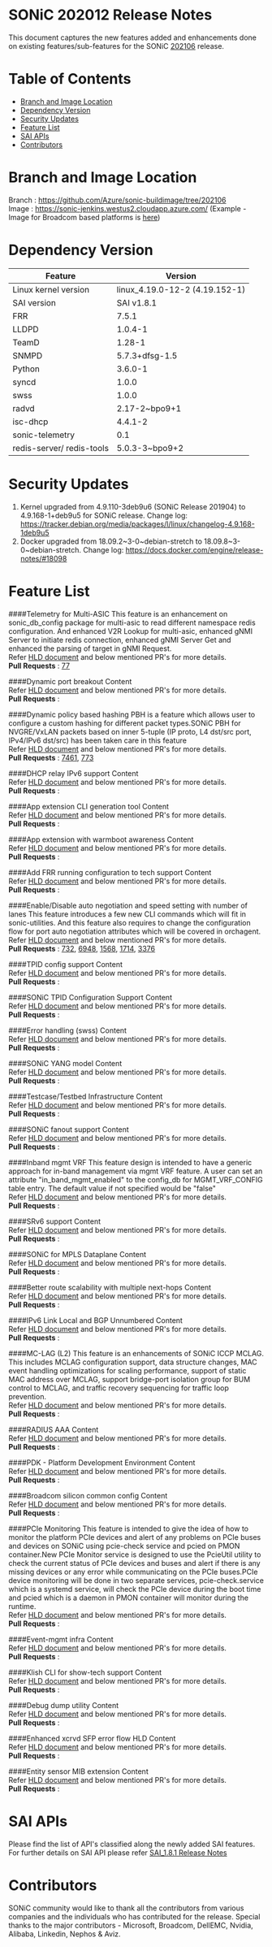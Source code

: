 # SONiC 202012 Release Notes

This document captures the new features added and enhancements done on existing features/sub-features for the SONiC [202106](https://github.com/Azure/SONiC/wiki/Release-Progress-Tracking-202106) release.



# Table of Contents

 * [Branch and Image Location](#branch-and-image-location)
 * [Dependency Version](#dependency-version)
 * [Security Updates](#security-updates)
 * [Feature List](#feature-list)
 * [SAI APIs](#sai-apis)
 * [Contributors](#contributors)


# Branch and Image Location  

Branch : https://github.com/Azure/sonic-buildimage/tree/202106 <br>
Image  : https://sonic-jenkins.westus2.cloudapp.azure.com/  (Example - Image for Broadcom based platforms is [here]( https://sonic-jenkins.westus2.cloudapp.azure.com/job/broadcom/job/buildimage-brcm-202106/lastSuccessfulBuild/artifact/target/))

# Dependency Version

|Feature                    | Version  |
| ------------------------- | --------------- |
| Linux kernel version      | linux_4.19.0-12-2 (4.19.152-1)   |
| SAI   version             | SAI v1.8.1    |
| FRR                       | 7.5.1   |
| LLDPD                     | 1.0.4-1    |
| TeamD                     | 1.28-1    |
| SNMPD                     | 5.7.3+dfsg-1.5    |
| Python                    | 3.6.0-1    |
| syncd                     | 1.0.0    |
| swss                      | 1.0.0    |
| radvd                     | 2.17-2~bpo9+1    |
| isc-dhcp                  |  4.4.1-2   |
| sonic-telemetry           | 0.1    |
| redis-server/ redis-tools | 5.0.3-3~bpo9+2    |


# Security Updates

1. Kernel upgraded from 4.9.110-3deb9u6 (SONiC Release 201904) to 4.9.168-1+deb9u5 for SONiC release. 
   Change log: https://tracker.debian.org/media/packages/l/linux/changelog-4.9.168-1deb9u5
2. Docker upgraded from 18.09.2\~3-0\~debian-stretch to 18.09.8\~3-0\~debian-stretch. 
   Change log: https://docs.docker.com/engine/release-notes/#18098 

# Feature List

####Telemetry for Multi-ASIC
This feature is an enhancement on sonic_db_config package for multi-asic to read different namespace redis configuration. And enhanced V2R Lookup for multi-asic, enhanced gNMI Server to initiate redis connection, enhanced gNMI Server Get and enhanced the parsing of target in gNMI Request.
<br> Refer [HLD document](https://github.com/Azure/sonic-telemetry/pull/77) and below mentioned PR's for more details. 
<br>**Pull Requests** : [77](https://github.com/Azure/sonic-telemetry/pull/77)

####Dynamic port breakout
Content
<br> Refer [HLD document]() and below mentioned PR's for more details. 
<br>**Pull Requests** :  

####Dynamic policy based hashing
PBH is a feature which allows user to configure a custom hashing for different packet types.SONiC PBH for NVGRE/VxLAN packets based on inner 5-tuple (IP proto, L4 dst/src port, IPv4/IPv6 dst/src) has been taken care in this feature
<br> Refer [HLD document](https://github.com/Azure/SONiC/blob/6af2959ee5829f801409fc833389e78802d5258a/doc/pbh/pbh-design.md) and below mentioned PR's for more details. 
<br>**Pull Requests** :  [7461](https://github.com/Azure/sonic-buildimage/pull/7461), [773](https://github.com/Azure/sonic/pull/773)

####DHCP relay IPv6 support
Content
<br> Refer [HLD document]() and below mentioned PR's for more details. 
<br>**Pull Requests** :  

####App extension CLI generation tool
Content
<br> Refer [HLD document]() and below mentioned PR's for more details. 
<br>**Pull Requests** :  

####App extension with warmboot awareness
Content
<br> Refer [HLD document]() and below mentioned PR's for more details. 
<br>**Pull Requests** : 
 
####Add FRR running configuration to tech support
Content
<br> Refer [HLD document]() and below mentioned PR's for more details. 
<br>**Pull Requests** :  

####Enable/Disable auto negotiation and speed setting with number of lanes
This feature introduces a few new CLI commands which will fit in sonic-utilities. And this feature also requires to change the configuration flow for port auto negotiation attributes which will be covered in orchagent.
<br> Refer [HLD document](https://github.com/Azure/SONiC/blob/9b58ef06ab49b489e3aed287659100ce7be8c76a/doc/port_auto_neg/port-auto-negotiation-design.md#cli-enhancements) and below mentioned PR's for more details. 
<br>**Pull Requests** :  [732](https://github.com/Azure/SONiC/pull/732), [6948](https://github.com/Azure/sonic-buildimage/pull/6948), [1568](https://github.com/Azure/sonic-utilities/pull/1568), [1714](https://github.com/Azure/sonic-swss/pull/1714), [3376](https://github.com/Azure/sonic-mgmt/pull/3376)

####TPID config support
Content
<br> Refer [HLD document]() and below mentioned PR's for more details. 
<br>**Pull Requests** :  

####SONiC TPID Configuration Support 
Content
<br> Refer [HLD document]() and below mentioned PR's for more details. 
<br>**Pull Requests** :  

####Error handling (swss)
Content
<br> Refer [HLD document]() and below mentioned PR's for more details. 
<br>**Pull Requests** :  

####SONiC YANG model
Content
<br> Refer [HLD document]() and below mentioned PR's for more details. 
<br>**Pull Requests** :  

####Testcase/Testbed Infrastructure
Content
<br> Refer [HLD document]() and below mentioned PR's for more details. 
<br>**Pull Requests** :  

####SONiC fanout support
Content
<br> Refer [HLD document]() and below mentioned PR's for more details. 
<br>**Pull Requests** :  

####Inband mgmt VRF
This feature design is intended to have a generic approach for in-band management via mgmt VRF feature. A user can set an attribute "in_band_mgmt_enabled" to the config_db for MGMT_VRF_CONFIG table entry. The default value if not specified would be "false"
<br> Refer [HLD document]() and below mentioned PR's for more details. 
<br>**Pull Requests** :  

####SRv6 support
Content
<br> Refer [HLD document]() and below mentioned PR's for more details. 
<br>**Pull Requests** :  

####SONiC for MPLS Dataplane
Content
<br> Refer [HLD document]() and below mentioned PR's for more details. 
<br>**Pull Requests** :  

####Better route scalability with multiple next-hops
Content
<br> Refer [HLD document]() and below mentioned PR's for more details. 
<br>**Pull Requests** :  

####IPv6 Link Local and BGP Unnumbered
Content
<br> Refer [HLD document]() and below mentioned PR's for more details. 
<br>**Pull Requests** :  

####MC-LAG (L2)
This feature is an enhancements of SONiC ICCP MCLAG. This includes MCLAG configuration support, data structure changes, MAC event handling optimizations for scaling performance, support of static MAC address over MCLAG, support bridge-port isolation group for BUM control to MCLAG, and traffic recovery sequencing for traffic loop prevention.
<br> Refer [HLD document]() and below mentioned PR's for more details. 
<br>**Pull Requests** :  

####RADIUS AAA
Content
<br> Refer [HLD document]() and below mentioned PR's for more details. 
<br>**Pull Requests** :  

####PDK - Platform Development Environment
Content
<br> Refer [HLD document]() and below mentioned PR's for more details. 
<br>**Pull Requests** :  

####Broadcom silicon common config
Content
<br> Refer [HLD document]() and below mentioned PR's for more details. 
<br>**Pull Requests** :  

####PCIe Monitoring
This feature is intended to give the idea of how to monitor the platform PCIe devices and alert of any problems on PCIe buses and devices on SONiC using pcie-check service and pcied on PMON container.New PCIe Monitor service is designed to use the PcieUtil utility to check the current status of PCIe devices and buses and alert if there is any missing devices or any error while communicating on the PCIe buses.PCIe device monitoring will be done in two separate services, pcie-check.service which is a systemd service, will check the PCIe device during the boot time and pcied which is a daemon in PMON container will monitor during the runtime.
<br> Refer [HLD document]() and below mentioned PR's for more details. 
<br>**Pull Requests** :  

####Event-mgmt infra
Content
<br> Refer [HLD document]() and below mentioned PR's for more details. 
<br>**Pull Requests** :  

####Klish CLI for show-tech support
Content
<br> Refer [HLD document]() and below mentioned PR's for more details. 
<br>**Pull Requests** :  

####Debug dump utility
Content
<br> Refer [HLD document]() and below mentioned PR's for more details. 
<br>**Pull Requests** :  

####Enhanced xcrvd SFP error flow HLD
Content
<br> Refer [HLD document]() and below mentioned PR's for more details. 
<br>**Pull Requests** :  

####Entity sensor MIB extension
Content
<br> Refer [HLD document]() and below mentioned PR's for more details. 
<br>**Pull Requests** :  



# SAI APIs

Please find the list of API's classified along the newly added SAI features. For further details on SAI API please refer [SAI_1.8.1 Release Notes](https://github.com/opencomputeproject/SAI/blob/master/doc/SAI_1.7.1_ReleaseNotes.md)


# Contributors 

SONiC community would like to thank all the contributors from various companies and the individuals who has contributed for the release. Special thanks to the major contributors - Microsoft, Broadcom, DellEMC, Nvidia, Alibaba, Linkedin, Nephos & Aviz. 

<br>



